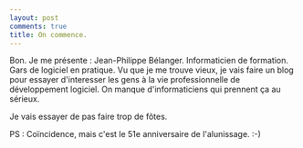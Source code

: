 ```yaml
---
layout: post
comments: true
title: On commence.
---
```


Bon. Je me présente : Jean-Philippe Bélanger. Informaticien de formation. Gars de logiciel en pratique.
Vu que je me trouve vieux, je vais faire un blog pour essayer d'interesser les gens à la vie professionnelle de développement logiciel.
On manque d'informaticiens qui prennent ça au sérieux.

Je vais essayer de pas faire trop de fôtes.

PS : Coïncidence, mais c'est le 51e anniversaire de l'alunissage. :-)
